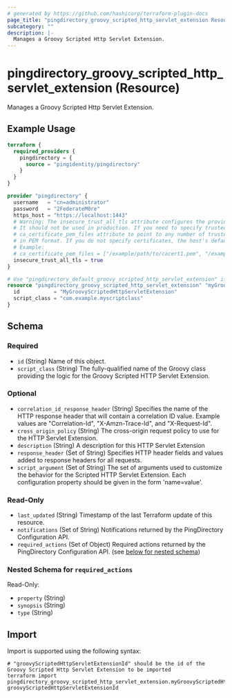 ```yaml
---
# generated by https://github.com/hashicorp/terraform-plugin-docs
page_title: "pingdirectory_groovy_scripted_http_servlet_extension Resource - terraform-provider-pingdirectory"
subcategory: ""
description: |-
  Manages a Groovy Scripted Http Servlet Extension.
---
```


# pingdirectory_groovy_scripted_http_servlet_extension (Resource)

Manages a Groovy Scripted Http Servlet Extension.

## Example Usage

```terraform
terraform {
  required_providers {
    pingdirectory = {
      source = "pingidentity/pingdirectory"
    }
  }
}

provider "pingdirectory" {
  username   = "cn=administrator"
  password   = "2FederateM0re"
  https_host = "https://localhost:1443"
  # Warning: The insecure_trust_all_tls attribute configures the provider to trust any certificate presented by the PingDirectory server.
  # It should not be used in production. If you need to specify trusted CA certificates, use the
  # ca_certificate_pem_files attribute to point to any number of trusted CA certificate files
  # in PEM format. If you do not specify certificates, the host's default root CA set will be used.
  # Example:
  # ca_certificate_pem_files = ["/example/path/to/cacert1.pem", "/example/path/to/cacert2.pem"]
  insecure_trust_all_tls = true
}

# Use "pingdirectory_default_groovy_scripted_http_servlet_extension" if you are adopting existing configuration from the PingDirectory server into Terraform
resource "pingdirectory_groovy_scripted_http_servlet_extension" "myGroovyScriptedHttpServletExtension" {
  id           = "MyGroovyScriptedHttpServletExtension"
  script_class = "com.example.myscriptclass"
}
```

<!-- schema generated by tfplugindocs -->
## Schema

### Required

- `id` (String) Name of this object.
- `script_class` (String) The fully-qualified name of the Groovy class providing the logic for the Groovy Scripted HTTP Servlet Extension.

### Optional

- `correlation_id_response_header` (String) Specifies the name of the HTTP response header that will contain a correlation ID value. Example values are "Correlation-Id", "X-Amzn-Trace-Id", and "X-Request-Id".
- `cross_origin_policy` (String) The cross-origin request policy to use for the HTTP Servlet Extension.
- `description` (String) A description for this HTTP Servlet Extension
- `response_header` (Set of String) Specifies HTTP header fields and values added to response headers for all requests.
- `script_argument` (Set of String) The set of arguments used to customize the behavior for the Scripted HTTP Servlet Extension. Each configuration property should be given in the form 'name=value'.

### Read-Only

- `last_updated` (String) Timestamp of the last Terraform update of this resource.
- `notifications` (Set of String) Notifications returned by the PingDirectory Configuration API.
- `required_actions` (Set of Object) Required actions returned by the PingDirectory Configuration API. (see [below for nested schema](#nestedatt--required_actions))

<a id="nestedatt--required_actions"></a>
### Nested Schema for `required_actions`

Read-Only:

- `property` (String)
- `synopsis` (String)
- `type` (String)

## Import

Import is supported using the following syntax:

```shell
# "groovyScriptedHttpServletExtensionId" should be the id of the Groovy Scripted Http Servlet Extension to be imported
terraform import pingdirectory_groovy_scripted_http_servlet_extension.myGroovyScriptedHttpServletExtension groovyScriptedHttpServletExtensionId
```
